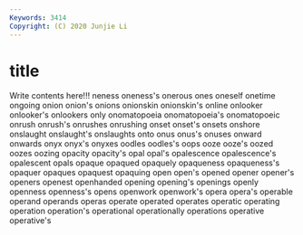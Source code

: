 ```yaml
---
Keywords: 3414
Copyright: (C) 2020 Junjie Li
---
```


# title

Write contents here!!!
neness 
oneness's 
onerous 
ones 
oneself 
onetime 
ongoing 
onion
onion's 
onions 
onionskin 
onionskin's 
online 
onlooker 
onlooker's 
onlookers 
only 
onomatopoeia
onomatopoeia's 
onomatopoeic 
onrush 
onrush's 
onrushes 
onrushing 
onset 
onset's 
onsets 
onshore
onslaught 
onslaught's 
onslaughts 
onto 
onus 
onus's 
onuses 
onward 
onwards 
onyx
onyx's 
onyxes 
oodles 
oodles's 
oops 
ooze 
ooze's 
oozed 
oozes 
oozing
opacity 
opacity's 
opal 
opal's 
opalescence 
opalescence's 
opalescent 
opals 
opaque 
opaqued
opaquely 
opaqueness 
opaqueness's 
opaquer 
opaques 
opaquest 
opaquing 
open 
open's 
opened
opener 
opener's 
openers 
openest 
openhanded 
opening 
opening's 
openings 
openly 
openness
openness's 
opens 
openwork 
openwork's 
opera 
opera's 
operable 
operand 
operands 
operas
operate 
operated 
operates 
operatic 
operating 
operation 
operation's 
operational 
operationally 
operations
operative 
operative's 

